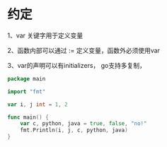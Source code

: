 # 约定
1、var 关键字用于定义变量

2、函数内部可以通过 := 定义变量，函数外必须使用var

3、var的声明可以有initializers， go支持多复制，

``` go
package main

import "fmt"

var i, j int = 1, 2

func main() {
	var c, python, java = true, false, "no!"
	fmt.Println(i, j, c, python, java)
}

```
